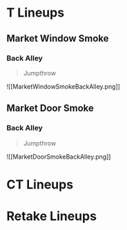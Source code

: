 # T Lineups
## Market Window Smoke
### Back Alley
>Jumpthrow

![[MarketWindowSmokeBackAlley.png]]
## Market Door Smoke
### Back Alley
>Jumpthrow

![[MarketDoorSmokeBackAlley.png]]
# CT Lineups
# Retake Lineups